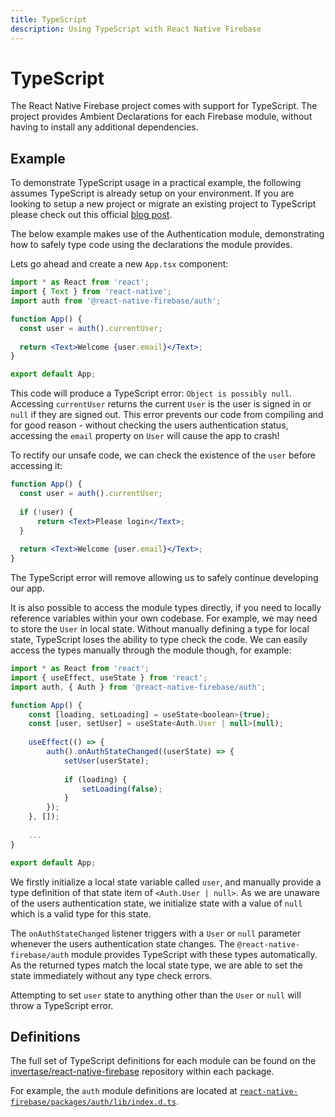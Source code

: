 ```yaml
---
title: TypeScript
description: Using TypeScript with React Native Firebase
---
```


# TypeScript

The React Native Firebase project comes with support for TypeScript. The project provides
Ambient Declarations for each Firebase module, without having to install any additional dependencies.

## Example

To demonstrate TypeScript usage in a practical example, the following assumes TypeScript is already setup on your environment.
If you are looking to setup a new project or migrate an existing project to TypeScript please check out this official [blog post](https://facebook.github.io/react-native/blog/2018/05/07/using-typescript-with-react-native).

The below example makes use of the <Anchor version="v6" group="admob" href="/">Authentication</Anchor> module, demonstrating 
how to safely type code using the declarations the module provides.

Lets go ahead and create a new `App.tsx` component:

```jsx
import * as React from 'react';
import { Text } from 'react-native';
import auth from '@react-native-firebase/auth';

function App() {
  const user = auth().currentUser;
  
  return <Text>Welcome {user.email}</Text>;
}

export default App;
```

This code will produce a TypeScript error: `Object is possibly null`. Accessing `currentUser` returns the 
current <Anchor version="v6" group="auth" href="reference/user">`User`</Anchor> is the user is signed in or `null` if 
they are signed out. This error prevents our code from compiling and for good reason - without checking the users authentication
status, accessing the `email` property on `User` will cause the app to crash!

To rectify our unsafe code, we can check the existence of the `user` before accessing it:

```jsx
function App() {
  const user = auth().currentUser;
  
  if (!user) {
      return <Text>Please login</Text>;
  }
  
  return <Text>Welcome {user.email}</Text>;
}
```

The TypeScript error will remove allowing us to safely continue developing our app.

It is also possible to access the module types directly, if you need to locally reference variables within your own codebase.
For example, we may need to store the `User` in local state. Without manually defining a type for local state, TypeScript loses 
the ability to type check the code. We can easily access the types manually through the module though, for example:

``` jsx
import * as React from 'react';
import { useEffect, useState } from 'react';
import auth, { Auth } from '@react-native-firebase/auth';

function App() {
    const [loading, setLoading] = useState<boolean>(true);
    const [user, setUser] = useState<Auth.User | null>(null);
    
    useEffect(() => {
        auth().onAuthStateChanged((userState) => {
            setUser(userState);
            
            if (loading) {
                setLoading(false);
            }
        });
    }, []);
    
    ...
}

export default App;
```

We firstly initialize a local state variable called `user`, and manually provide a type definition of that state item
of `<Auth.User | null>`. As we are unaware of the users authentication state, we initialize state with a value of `null`
which is a valid type for this state.

 The `onAuthStateChanged` listener triggers with a `User` or `null` parameter whenever the users authentication state changes. The 
 `@react-native-firebase/auth` module provides TypeScript with these types automatically. As the returned types match 
 the local state type, we are able to set the state immediately without any type check errors.
 
 Attempting to set `user` state to anything other than the `User` or `null` will throw a TypeScript error.
 
 ## Definitions
 
 The full set of TypeScript definitions for each module can be found on the [invertase/react-native-firebase](https://github.com/invertase/react-native-firebase)
 repository within each package.
 
 For example, the `auth` module definitions are located at [`react-native-firebase/packages/auth/lib/index.d.ts`](https://github.com/invertase/react-native-firebase/blob/master/packages/auth/lib/index.d.ts).
